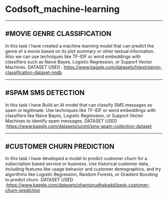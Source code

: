 # Codsoft_machine-learning
---------------------------
#MOVIE GENRE CLASSIFICATION
---------------------------
In this task I have created a machine learning model that can predict the genre of a movie based on its plot summary or other textual information. Also we can use techniques like TF-IDF or word embeddings with classifiers such as Naive Bayes, Logistic Regression, or Support Vector Machines.
DATASET USED : https://www.kaggle.com/datasets/hijest/genre-classification-dataset-imdb

------------------------------
#SPAM SMS DETECTION
------------------------------
In this task I have Build an AI model that can classify SMS messages as spam or legitimate. Use techniques like TF-IDF or word embeddings with classifiers like Naive Bayes, Logistic Regression, or Support Vector Machines to identify spam messages.
DATASET USED :https://www.kaggle.com/datasets/uciml/sms-spam-collection-dataset

------------------------------
#CUSTOMER CHURN PREDICTION
------------------------------
In this task I have developed a model to predict customer churn for a subscription based service or business. Use historical customer data, including features like usage behavior and customer demographics, and try algorithms like Logistic Regression, Random Forests, or Gradient Boosting to predict churn.
DATASET USED :https://www.kaggle.com/datasets/shantanudhakadd/bank-customer-churn-prediction

